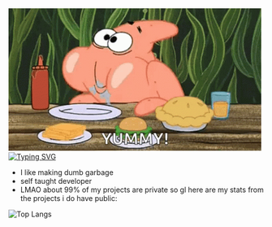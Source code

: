 <img src="banner.gif" alt="banner">
<a href="https://git.io/typing-svg"><img src="https://readme-typing-svg.demolab.com?font=Pacifico&size=25&pause=1000&color=7B7B7B&width=435&lines=professional+dumbass;masochist+(enjoys+reverse+engineering);why+are+u+still+stalking+my+profile?" alt="Typing SVG" /></a>

- I like making dumb garbage
- self taught developer  
- LMAO about 99% of my projects are private so gl here are my stats from the projects i do have public:
  
 <img src="https://github-readme-stats.vercel.app/api/top-langs/?username=atticuston&theme=midnight-purple" alt="Top Langs">
